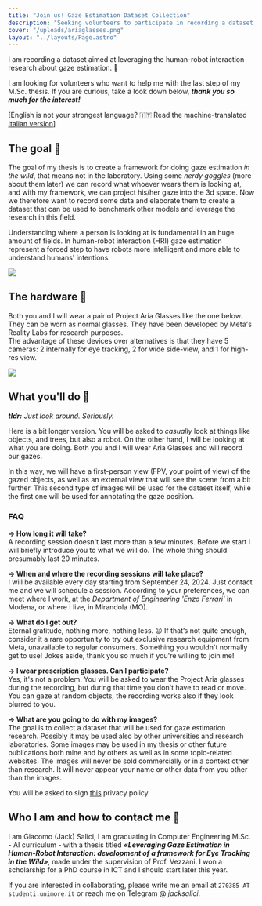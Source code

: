 ```yaml
---
title: "Join us! Gaze Estimation Dataset Collection"
description: "Seeking volunteers to participate in recording a dataset for gaze estimation benchmarking."
cover: "/uploads/ariaglasses.png"
layout: "../layouts/Page.astro"
---
```


<div class="bg-primary rounded-xl text-primary-content font-display text-xl p-5 mb-4">
I am recording a dataset aimed at leveraging the human-robot interaction research about gaze estimation. 👀
</div>

I am looking for volunteers who want to help me with the last step of my M.Sc. thesis. If you are curious, take a look down below, ***thank you so much for the interest!***  

<span class="text-xs text-secondary-content"> [English is not your strongest language? 🇮🇹 Read the machine-translated [Italian version](https://jacksalici-com.translate.goog/gaze-dataset/?_x_tr_sl=en&_x_tr_tl=it&_x_tr_hl=en&_x_tr_pto=wapp)] </span>

## The goal 🚀

The goal of my thesis is to create a framework for doing gaze estimation *in the wild*, that means not in the laboratory. Using some *nerdy goggles* (more about them later) we can record what whoever wears them is looking at, and with my framework, we can project his/her gaze into the 3d space. Now we therefore want to record some data and elaborate them to create a dataset that can be used to benchmark other models and leverage the research in this field.  

Understanding where a person is looking at is fundamental in an huge amount of fields. In human-robot interaction (HRI) gaze estimation represent a forced step to have robots more intelligent and more able to understand humans' intentions.

![](/uploads/rerun.png)


## The hardware 🥽  

Both you and I will wear a pair of Project Aria Glasses like the one below. They can be worn as normal glasses. They have been developed by Meta's Reality Labs for research purposes.  
The advantage of these devices over alternatives is that they have 5 cameras: 2 internally for eye tracking, 2 for wide side-view, and 1 for high-res view.  

![](/uploads/ariaglasses.png)


## What you'll do 🤖

***tldr:** Just look around. Seriously.*  

Here is a bit longer version. You will be asked to *casually* look at things like objects, and trees, but also a robot. On the other hand, I will be looking at what you are doing. Both you and I will wear Aria Glasses and will record our gazes.  

In this way, we will have a first-person view (FPV, your point of view) of the gazed objects, as well as an external view that will see the scene from a bit further. This second type of images will be used for the dataset itself, while the first one will be used for annotating the gaze position.  

### FAQ  

**→ How long it will take?**  
A recording session doesn't last more than a few minutes. Before we start I will briefly introduce you to what we will do. The whole thing should presumably last 20 minutes.

**→ When and where the recording sessions will take place?**  
I will be available every day starting from September 24, 2024. Just contact me and we will schedule a session.
According to your preferences, we can meet where I work, at the *Department of Engineering 'Enzo Ferrari'* in Modena, or where I live, in Mirandola (MO).

**→ What do I get out?**  
Eternal gratitude, nothing more, nothing less. 😉 If that’s not quite enough, consider it a rare opportunity to try out exclusive research equipment from Meta, unavailable to regular consumers. Something you wouldn't normally get to use! Jokes aside, thank you so much if you're willing to join me!

**→ I wear prescription glasses. Can I participate?**  
Yes, it's not a problem. You will be asked to wear the Project Aria glasses during the recording, but during that time you don't have to read or move. You can gaze at random objects, the recording works also if they look blurred to you.

**→ What are you going to do with my images?**  
The goal is to collect a dataset that will be used for gaze estimation research. Possibly it may be used also by other universities and research laboratories. Some images may be used in my thesis or other future publications both mine and by others as well as in some topic-related websites. The images will never be sold commercially or in a context other than research. It will never appear your name or other data from you other than the images.  

You will be asked to sign [this](https://drive.google.com/file/d/1yr69bI2nbvHMglRYa7zvgp_mEGDfDvZ4/view?usp=drive_link) privacy policy.

## Who I am and how to contact me 📮

I am Giacomo (Jack) Salici, I am graduating in Computer Engineering M.Sc. - AI curriculum - with a thesis titled ***«Leveraging Gaze Estimation in Human-Robot Interaction: development of a framework for Eye Tracking in the Wild»***, made under the supervision of Prof. Vezzani. I won a scholarship for a PhD course in ICT and I should start later this year.  

If you are interested in collaborating, please write me an email at  `270385 AT studenti.unimore.it` or reach me on Telegram @ _jacksalici_.
